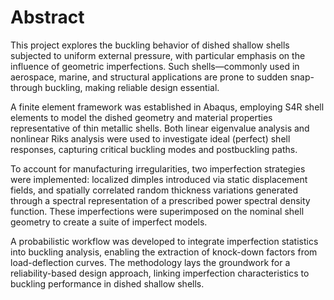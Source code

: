 # Abstract
This project explores the buckling behavior of dished shallow shells subjected to uniform external pressure, with particular emphasis on the influence of geometric imperfections. Such shells—commonly used in aerospace, marine, and structural applications are prone to sudden snap-through buckling, making reliable design essential.

A finite element framework was established in Abaqus, employing S4R shell elements to model the dished geometry and material properties representative of thin metallic shells. Both linear eigenvalue analysis and nonlinear Riks analysis were used to investigate ideal (perfect) shell responses, capturing critical buckling modes and postbuckling paths.

To account for manufacturing irregularities, two imperfection strategies were implemented: localized dimples introduced via static displacement fields, and spatially correlated random thickness variations generated through a spectral representation of a prescribed power spectral density function. These imperfections were superimposed on the nominal shell geometry to create a suite of imperfect models.

A probabilistic workflow was developed to integrate imperfection statistics into buckling analysis, enabling the extraction of knock-down factors from load-deflection curves. The methodology lays the groundwork for a reliability-based design approach, linking imperfection characteristics to buckling performance in dished shallow shells.
